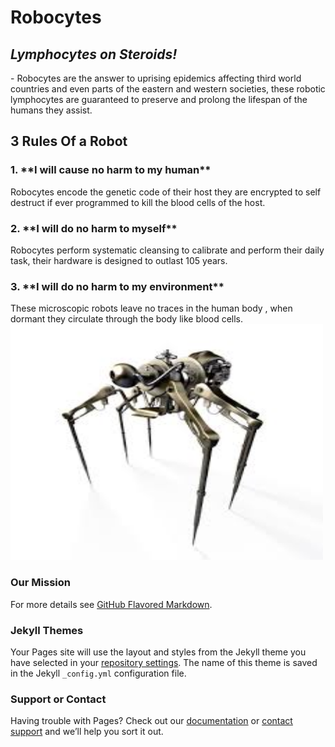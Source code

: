 <h1> Robocytes </h1>
<h2>
<i> Lymphocytes on Steroids! </i>
</h2>
<p> - Robocytes are the answer to uprising epidemics affecting third world countries and even parts of the eastern and western societies, these robotic lymphocytes are guaranteed to preserve and prolong the lifespan of the humans they assist.</p> 

<h2> 
<p> 3 Rules Of a Robot </p>
</h2>


<h3>1. **I will cause no harm to my human** </h3>
Robocytes encode the genetic code of their host they are encrypted to self destruct if ever programmed to kill the blood cells of the host.
<h3>2. **I will do no harm to myself** </h3>
Robocytes perform systematic cleansing to calibrate and perform their daily task, their hardware is designed to outlast 105 years. 
<h3>3. **I will do no harm to my environment**</h3>
These microscopic robots leave no traces in the human body , when dormant they circulate through the body like blood cells. 

<html>
<body>

<img src="img/download.jpg" alt="First" width="500" height="377">

</body>
</html>

### Our Mission 



For more details see [GitHub Flavored Markdown](https://guides.github.com/features/mastering-markdown/).

### Jekyll Themes

Your Pages site will use the layout and styles from the Jekyll theme you have selected in your [repository settings](https://github.com/TruthSerum/truthserum.github.io/settings). The name of this theme is saved in the Jekyll `_config.yml` configuration file.

### Support or Contact

Having trouble with Pages? Check out our [documentation](https://help.github.com/categories/github-pages-basics/) or [contact support](https://github.com/contact) and we’ll help you sort it out.
